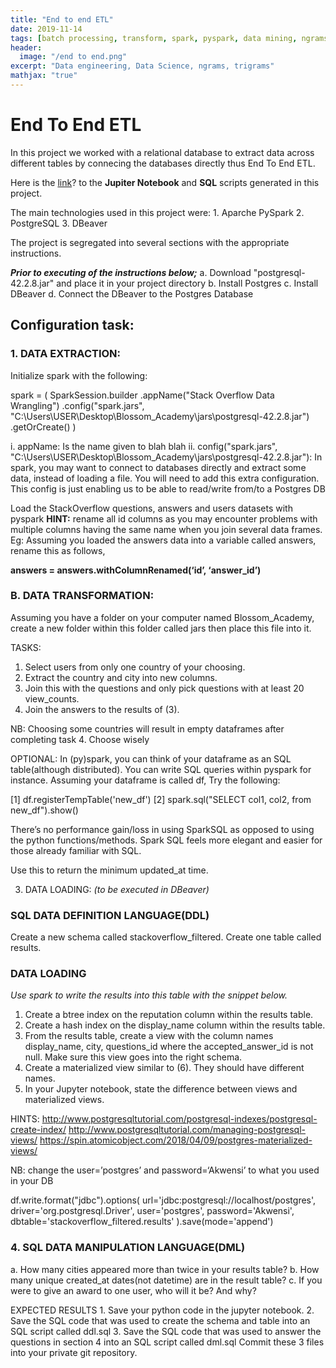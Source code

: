 ```yaml
---
title: "End to end ETL"
date: 2019-11-14
tags: [batch processing, transform, spark, pyspark, data mining, ngrams, bigrams trigrams]
header:
  image: "/end to end.png"
excerpt: "Data engineering, Data Science, ngrams, trigrams"
mathjax: "true"
---
```


# End To End ETL

In this project we worked with a relational database to extract data across different tables by connecing the databases directly thus End To End ETL.

Here is the [link](https://github.com/Akwensi/BASIC-END-TO-END-ETL-PIPELINE-_project3)? to the **Jupiter Notebook** and **SQL** scripts generated in this project.  

The main technologies used in this project were:
    1. Aparche PySpark
    2. PostgreSQL
    3. DBeaver

The project is segregated into several sections with the appropriate instructions.

***Prior to executing of the instructions below;***
  a. Download "postgresql-42.2.8.jar" and place it in your project directory
  b. Install Postgres
  c. Install DBeaver
  d. Connect the DBeaver to the Postgres Database

  ## **Configuration task:**
### 1. DATA EXTRACTION:
      
Initialize spark with the following:

spark = (
    SparkSession.builder
                .appName("Stack Overflow Data Wrangling")
                .config("spark.jars", "C:\Users\USER\Desktop\Blossom_Academy\jars\postgresql-42.2.8.jar") 
                .getOrCreate()
)

i. appName: Is the name given to blah blah
ii. config("spark.jars", "C:\Users\USER\Desktop\Blossom_Academy\jars\postgresql-42.2.8.jar"): In spark, you may want to connect to databases directly and extract some data, instead of loading a file. You will need to add this extra configuration. This config is just enabling us to be able to read/write from/to a Postgres DB


Load the StackOverflow questions, answers and users datasets with pyspark
**HINT:** rename all id columns as you may encounter problems with multiple columns having the same name when you join several data frames.  Eg: Assuming you loaded the answers data into a variable called answers, rename this as follows,

**answers = answers.withColumnRenamed(‘id’, ‘answer_id’)** 


### B. DATA TRANSFORMATION:
Assuming you have a folder on your computer named Blossom_Academy, create a new folder within this folder called jars then place this file into it.


TASKS:
  1. Select users from only one country of your choosing.
  2. Extract the country and city into new columns.
  3. Join this with the questions and only pick questions with at least 20 view_counts.
  4. Join the answers to the results of (3).

NB: Choosing some countries will result in empty dataframes after completing task 4. Choose wisely


OPTIONAL:
In (py)spark, you can think of your dataframe as an SQL table(although distributed). You can write SQL queries within pyspark for instance. Assuming your dataframe is called df, Try the following:

[1] df.registerTempTable('new_df')
[2] spark.sql("SELECT col1, col2, from new_df").show()

There’s no performance gain/loss in using SparkSQL as opposed to using the python functions/methods. Spark SQL feels more elegant and easier for those already familiar with SQL.

Use this to return the minimum updated_at time.


3. DATA LOADING: *(to be executed in DBeaver)*

### SQL DATA DEFINITION LANGUAGE(DDL)
Create a new schema called stackoverflow_filtered.
Create one table called results. 


### DATA LOADING
*Use spark to write the results into this table with the snippet below.*
  1. Create a btree index on the reputation column within the results table.
  2. Create a hash index on the display_name column within the results table.
  3. From the results table, create a view with the column names display_name, city, questions_id where the accepted_answer_id is not null. Make sure this view goes into the right schema.
  4. Create a materialized view similar to (6). They should have different names.
  5. In your Jupyter notebook, state the difference between views and materialized views.



HINTS:
http://www.postgresqltutorial.com/postgresql-indexes/postgresql-create-index/
http://www.postgresqltutorial.com/managing-postgresql-views/
https://spin.atomicobject.com/2018/04/09/postgres-materialized-views/
	
NB: change the user=’postgres’ and password=‘Akwensi’ to what you used in your DB

df.write.format("jdbc").options(
    url='jdbc:postgresql://localhost/postgres',
    driver='org.postgresql.Driver',
    user='postgres',
    password='Akwensi',
    dbtable='stackoverflow_filtered.results'
).save(mode='append')


### 4. SQL DATA MANIPULATION LANGUAGE(DML)
  a. How many cities appeared more than twice in your results table?
  b. How many unique created_at dates(not datetime) are in the result table?
  c. If you were to give an award to one user, who will it be? And why?


EXPECTED RESULTS
    1. Save your python code in the jupyter notebook.
    2. Save the SQL code that was used to create the schema and table into an SQL script called ddl.sql 
    3. Save the SQL code that was used to answer the questions in section 4 into an SQL script called dml.sql
  Commit these 3 files into your private git repository.
